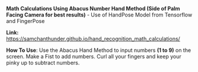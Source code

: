 **Math Calculations Using Abacus Number Hand Method (Side of Palm Facing Camera for best results)** - Use of HandPose Model from Tensorflow and FingerPose

**Link:** https://samchanthunder.github.io/hand_recognition_math_calculations/

**How To Use**: Use the Abacus Hand Method to input numbers **(1 to 9)** on the screen. Make a Fist to add numbers. Curl all your fingers and keep your pinky up to subtract numbers. 
